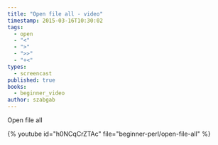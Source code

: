 ```yaml
---
title: "Open file all - video"
timestamp: 2015-03-16T10:30:02
tags:
  - open
  - "<"
  - ">"
  - ">>"
  - "+<"
types:
  - screencast
published: true
books:
  - beginner_video
author: szabgab
---
```



Open file all


{% youtube id="h0NCqCrZTAc" file="beginner-perl/open-file-all" %}
